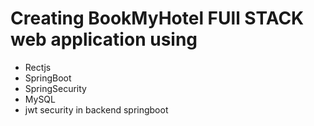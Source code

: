 # Creating BookMyHotel FUll STACK web application using

- Rectjs
- SpringBoot
- SpringSecurity
- MySQL
- jwt security in backend springboot
